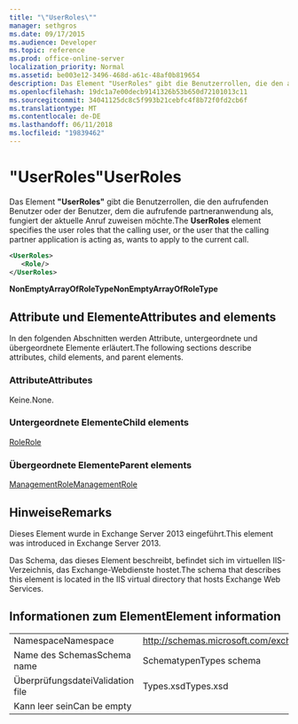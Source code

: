 ```yaml
---
title: "\"UserRoles\""
manager: sethgros
ms.date: 09/17/2015
ms.audience: Developer
ms.topic: reference
ms.prod: office-online-server
localization_priority: Normal
ms.assetid: be003e12-3496-468d-a61c-48af0b819654
description: Das Element "UserRoles" gibt die Benutzerrollen, die den aufrufenden Benutzer oder der Benutzer, dem die aufrufende partneranwendung als, fungiert der aktuelle Anruf zuweisen möchte.
ms.openlocfilehash: 19dc1a7e00decb9141326b53b650d72101013c11
ms.sourcegitcommit: 34041125dc8c5f993b21cebfc4f8b72f0fd2cb6f
ms.translationtype: MT
ms.contentlocale: de-DE
ms.lasthandoff: 06/11/2018
ms.locfileid: "19839462"
---
```

# <a name="userroles"></a><span data-ttu-id="1f0b6-103">"UserRoles"</span><span class="sxs-lookup"><span data-stu-id="1f0b6-103">UserRoles</span></span>

<span data-ttu-id="1f0b6-104">Das Element **"UserRoles"** gibt die Benutzerrollen, die den aufrufenden Benutzer oder der Benutzer, dem die aufrufende partneranwendung als, fungiert der aktuelle Anruf zuweisen möchte.</span><span class="sxs-lookup"><span data-stu-id="1f0b6-104">The **UserRoles** element specifies the user roles that the calling user, or the user that the calling partner application is acting as, wants to apply to the current call.</span></span> 
  
```XML
<UserRoles>
   <Role/>
</UserRoles>
```

 <span data-ttu-id="1f0b6-105">**NonEmptyArrayOfRoleType**</span><span class="sxs-lookup"><span data-stu-id="1f0b6-105">**NonEmptyArrayOfRoleType**</span></span>
## <a name="attributes-and-elements"></a><span data-ttu-id="1f0b6-106">Attribute und Elemente</span><span class="sxs-lookup"><span data-stu-id="1f0b6-106">Attributes and elements</span></span>

<span data-ttu-id="1f0b6-107">In den folgenden Abschnitten werden Attribute, untergeordnete und übergeordnete Elemente erläutert.</span><span class="sxs-lookup"><span data-stu-id="1f0b6-107">The following sections describe attributes, child elements, and parent elements.</span></span>
  
### <a name="attributes"></a><span data-ttu-id="1f0b6-108">Attribute</span><span class="sxs-lookup"><span data-stu-id="1f0b6-108">Attributes</span></span>

<span data-ttu-id="1f0b6-109">Keine.</span><span class="sxs-lookup"><span data-stu-id="1f0b6-109">None.</span></span>
  
### <a name="child-elements"></a><span data-ttu-id="1f0b6-110">Untergeordnete Elemente</span><span class="sxs-lookup"><span data-stu-id="1f0b6-110">Child elements</span></span>

[<span data-ttu-id="1f0b6-111">Role</span><span class="sxs-lookup"><span data-stu-id="1f0b6-111">Role</span></span>](role.md)
  
### <a name="parent-elements"></a><span data-ttu-id="1f0b6-112">Übergeordnete Elemente</span><span class="sxs-lookup"><span data-stu-id="1f0b6-112">Parent elements</span></span>

[<span data-ttu-id="1f0b6-113">ManagementRole</span><span class="sxs-lookup"><span data-stu-id="1f0b6-113">ManagementRole</span></span>](managementrole.md)
  
## <a name="remarks"></a><span data-ttu-id="1f0b6-114">Hinweise</span><span class="sxs-lookup"><span data-stu-id="1f0b6-114">Remarks</span></span>

<span data-ttu-id="1f0b6-115">Dieses Element wurde in Exchange Server 2013 eingeführt.</span><span class="sxs-lookup"><span data-stu-id="1f0b6-115">This element was introduced in Exchange Server 2013.</span></span>
  
<span data-ttu-id="1f0b6-116">Das Schema, das dieses Element beschreibt, befindet sich im virtuellen IIS-Verzeichnis, das Exchange-Webdienste hostet.</span><span class="sxs-lookup"><span data-stu-id="1f0b6-116">The schema that describes this element is located in the IIS virtual directory that hosts Exchange Web Services.</span></span>
  
## <a name="element-information"></a><span data-ttu-id="1f0b6-117">Informationen zum Element</span><span class="sxs-lookup"><span data-stu-id="1f0b6-117">Element information</span></span>

|||
|:-----|:-----|
|<span data-ttu-id="1f0b6-118">Namespace</span><span class="sxs-lookup"><span data-stu-id="1f0b6-118">Namespace</span></span>  <br/> |http://schemas.microsoft.com/exchange/services/2006/types  <br/> |
|<span data-ttu-id="1f0b6-119">Name des Schemas</span><span class="sxs-lookup"><span data-stu-id="1f0b6-119">Schema name</span></span>  <br/> |<span data-ttu-id="1f0b6-120">Schematypen</span><span class="sxs-lookup"><span data-stu-id="1f0b6-120">Types schema</span></span>  <br/> |
|<span data-ttu-id="1f0b6-121">Überprüfungsdatei</span><span class="sxs-lookup"><span data-stu-id="1f0b6-121">Validation file</span></span>  <br/> |<span data-ttu-id="1f0b6-122">Types.xsd</span><span class="sxs-lookup"><span data-stu-id="1f0b6-122">Types.xsd</span></span>  <br/> |
|<span data-ttu-id="1f0b6-123">Kann leer sein</span><span class="sxs-lookup"><span data-stu-id="1f0b6-123">Can be empty</span></span>  <br/> ||
   

